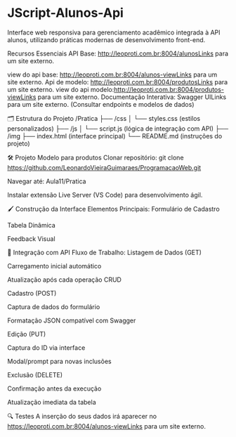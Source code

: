 # JScript-Alunos-Api
Interface web responsiva para gerenciamento acadêmico integrada à API alunos, utilizando práticas modernas de desenvolvimento front-end.

Recursos Essenciais
API Base: http://leoproti.com.br:8004/alunosLinks para um site externo.

view do api base: http://leoproti.com.br:8004/alunos-viewLinks para um site externo.
Api de modelo: http://leoproti.com.br:8004/produtosLinks para um site externo.
view do api modelo:http://leoproti.com.br:8004/produtos-viewLinks para um site externo.
Documentação Interativa:
Swagger UILinks para um site externo. (Consultar endpoints e modelos de dados)

🗂 Estrutura do Projeto
/Pratica
├── /css
│   └── styles.css (estilos personalizados)
├── /js
│   └── script.js (lógica de integração com API)
├── /img
├── index.html (interface principal)
└── README.md (instruções do projeto)

🛠 Projeto Modelo para produtos
Clonar repositório:
git clone https://github.com/LeonardoVieiraGuimaraes/ProgramacaoWeb.git

Navegar até: Aula11/Pratica

Instalar extensão Live Server (VS Code) para desenvolvimento ágil.

🖌 Construção da Interface
Elementos Principais:
Formulário de Cadastro

Tabela Dinâmica

Feedback Visual

🔄 Integração com API
Fluxo de Trabalho:
Listagem de Dados (GET)

Carregamento inicial automático

Atualização após cada operação CRUD

Cadastro (POST)

Captura de dados do formulário

Formatação JSON compatível com Swagger

Edição (PUT)

Captura do ID via interface

Modal/prompt para novas inclusões

Exclusão (DELETE)

Confirmação antes da execução

Atualização imediata da tabela

🔍 Testes
A inserção do seus dados irá aparecer no https://leoproti.com.br:8004/alunos-viewLinks para um site externo.
